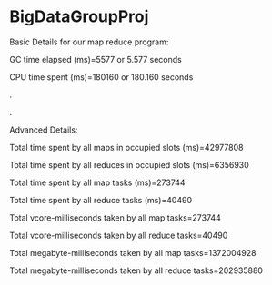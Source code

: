 # BigDataGroupProj

Basic Details for our map reduce program: 

GC time elapsed (ms)=5577  or 5.577   seconds 

CPU time spent (ms)=180160 or 180.160 seconds 

.

.


Advanced Details: 

Total time spent by all maps in occupied slots (ms)=42977808 

Total time spent by all reduces in occupied slots (ms)=6356930 

Total time spent by all map tasks (ms)=273744 

Total time spent by all reduce tasks (ms)=40490 

Total vcore-milliseconds taken by all map tasks=273744 

Total vcore-milliseconds taken by all reduce tasks=40490 

Total megabyte-milliseconds taken by all map tasks=1372004928 

Total megabyte-milliseconds taken by all reduce tasks=202935880 






